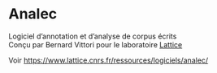 # Analec

Logiciel d’annotation et d’analyse de corpus écrits  
Conçu par Bernard Vittori pour le laboratoire [Lattice](https://www.lattice.cnrs.fr)


Voir https://www.lattice.cnrs.fr/ressources/logiciels/analec/
